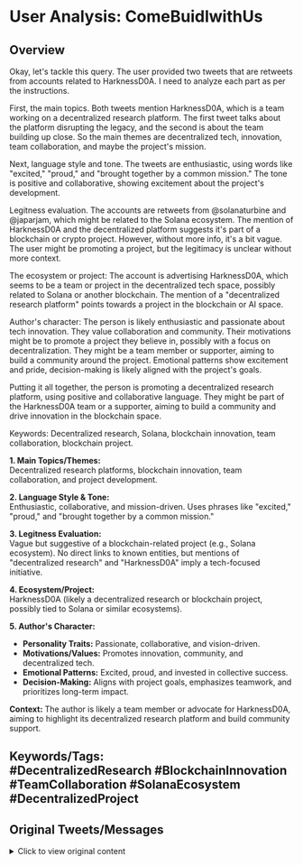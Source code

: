 # User Analysis: ComeBuidlwithUs

## Overview

<think>
Okay, let's tackle this query. The user provided two tweets that are retweets from accounts related to HarknessD0A. I need to analyze each part as per the instructions.

First, the main topics. Both tweets mention HarknessD0A, which is a team working on a decentralized research platform. The first tweet talks about the platform disrupting the legacy, and the second is about the team building up close. So the main themes are decentralized tech, innovation, team collaboration, and maybe the project's mission.

Next, language style and tone. The tweets are enthusiastic, using words like "excited," "proud," and "brought together by a common mission." The tone is positive and collaborative, showing excitement about the project's development.

Legitness evaluation. The accounts are retweets from @solanaturbine and @japarjam, which might be related to the Solana ecosystem. The mention of HarknessD0A and the decentralized platform suggests it's part of a blockchain or crypto project. However, without more info, it's a bit vague. The user might be promoting a project, but the legitimacy is unclear without more context.

The ecosystem or project: The account is advertising HarknessD0A, which seems to be a team or project in the decentralized tech space, possibly related to Solana or another blockchain. The mention of a "decentralized research platform" points towards a project in the blockchain or AI space.

Author's character: The person is likely enthusiastic and passionate about tech innovation. They value collaboration and community. Their motivations might be to promote a project they believe in, possibly with a focus on decentralization. They might be a team member or supporter, aiming to build a community around the project. Emotional patterns show excitement and pride, decision-making is likely aligned with the project's goals.

Putting it all together, the person is promoting a decentralized research platform, using positive and collaborative language. They might be part of the HarknessD0A team or a supporter, aiming to build a community and drive innovation in the blockchain space.

Keywords: Decentralized research, Solana, blockchain innovation, team collaboration, blockchain project.
</think>

**1. Main Topics/Themes:**  
Decentralized research platforms, blockchain innovation, team collaboration, and project development.  

**2. Language Style & Tone:**  
Enthusiastic, collaborative, and mission-driven. Uses phrases like "excited," "proud," and "brought together by a common mission."  

**3. Legitness Evaluation:**  
Vague but suggestive of a blockchain-related project (e.g., Solana ecosystem). No direct links to known entities, but mentions of "decentralized research" and "HarknessD0A" imply a tech-focused initiative.  

**4. Ecosystem/Project:**  
HarknessD0A (likely a decentralized research or blockchain project, possibly tied to Solana or similar ecosystems).  

**5. Author's Character:**  
- **Personality Traits:** Passionate, collaborative, and vision-driven.  
- **Motivations/Values:** Promotes innovation, community, and decentralized tech.  
- **Emotional Patterns:** Excited, proud, and invested in collective success.  
- **Decision-Making:** Aligns with project goals, emphasizes teamwork, and prioritizes long-term impact.  

**Context:** The author is likely a team member or advocate for HarknessD0A, aiming to highlight its decentralized research platform and build community support.  

**Keywords/Tags:**  
#DecentralizedResearch #BlockchainInnovation #TeamCollaboration #SolanaEcosystem #DecentralizedProject
---
## Original Tweets/Messages

<details>
<summary>Click to view original content</summary>

| Type | Content |
|------|---------|
| messages | RT @solanaturbine: Welcome to X @HarknessD0A 
Excited for the world to see the decentralized research platform that will disrupt the legacy… |
| messages | RT @japarjam: So proud to be able to watch the team building @HarknessD0A up close and personally every day. Brought together by a common m… |

</details>
